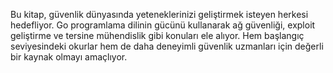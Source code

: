 Bu kitap, güvenlik dünyasında yeteneklerinizi geliştirmek isteyen herkesi hedefliyor. Go programlama dilinin gücünü kullanarak ağ güvenliği, exploit geliştirme ve tersine mühendislik gibi konuları ele alıyor. Hem başlangıç seviyesindeki okurlar hem de daha deneyimli güvenlik uzmanları için değerli bir kaynak olmayı amaçlıyor.
